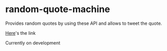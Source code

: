 # random-quote-machine
Provides random quotes by using these API and allows to tweet the quote.

[Here](https://koop4.github.io/random-quote-machine/)'s the link


Currently on development
